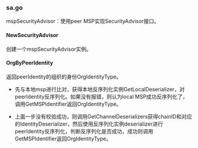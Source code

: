 ### sa.go

mspSecurityAdvisor：使用peer MSP实现SecurityAdvisor接口。

#### NewSecurityAdvisor

创建一个mspSecurityAdvisor实例。

#### OrgByPeerIdentity

返回peerIdentity的组织的身份OrgIdentityType。

* 先与本地msp进行比对，获得本地反序列化实例GetLocalDeserializer，对peerIdentity反序列化。如果没有报错，则认为local MSP成功反序列化了，调用GetMSPIdentifier返回OrgIdentityType。

* 上面一步没有校验成功，则调用GetChannelDeserializers获得chainID和对应的IdentityDeserializer，然后使用反序列化实例deserializer进行peerIdentity反序列化，判断反序列化是否成功，成功则调用GetMSPIdentifier返回OrgIdentityType。



